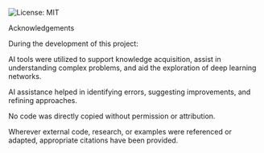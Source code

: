 ![License: MIT](https://img.shields.io/badge/License-MIT-yellow.svg)

Acknowledgements

During the development of this project:

AI tools were utilized to support knowledge acquisition, assist in understanding complex problems, and aid the exploration of deep learning networks.

AI assistance helped in identifying errors, suggesting improvements, and refining approaches.

No code was directly copied without permission or attribution.

Wherever external code, research, or examples were referenced or adapted, appropriate citations have been provided.
